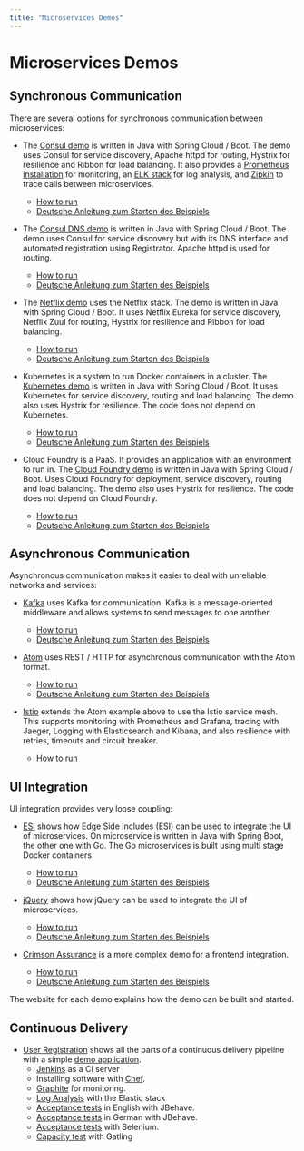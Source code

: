 ```yaml
---
title: "Microservices Demos"
---
```


# Microservices Demos

## Synchronous Communication

There are several options for synchronous communication between microservices:

* The [Consul demo](https://github.com/ewolff/microservice-consul) is
written in Java with Spring Cloud / Boot. The demo uses Consul for
service discovery, Apache httpd for routing, Hystrix for resilience
and Ribbon for load balancing. It also provides a
[Prometheus installation](https://github.com/ewolff/microservice-consul#prometheus)
for monitoring, an
[ELK stack](https://github.com/ewolff/microservice-consul#elastic-stack)
for log analysis, and
[Zipkin](https://github.com/ewolff/microservice-consul#zipkin) to
trace calls between microservices.
  - [How to run](https://github.com/ewolff/microservice-consul/blob/master/HOW-TO-RUN.md)
  - [Deutsche Anleitung zum Starten des Beispiels](https://github.com/ewolff/microservice-consul/blob/master/WIE-LAUFEN.md)

* The [Consul DNS demo](https://github.com/ewolff/microservice-consul-dns) is
written in Java with Spring Cloud / Boot. The demo uses Consul for
service discovery but with its DNS interface and automated
registration using Registrator. Apache httpd is used for routing.
  - [How to run](https://github.com/ewolff/microservice-consul-dns/blob/master/HOW-TO-RUN.md)
  - [Deutsche Anleitung zum Starten des Beispiels](https://github.com/ewolff/microservice-consul-dns/blob/master/WIE-LAUFEN.md)


* The [Netflix demo](https://github.com/ewolff/microservice) uses the
  Netflix stack. The demo is written
  in Java with Spring Cloud / Boot. It uses Netflix Eureka for service discovery,
  Netflix Zuul for routing, Hystrix for resilience and Ribbon for load
  balancing.
  - [How to run](https://github.com/ewolff/microservice/blob/master/HOW-TO-RUN.md)
  - [Deutsche Anleitung zum Starten des Beispiels](https://github.com/ewolff/microservice/blob/master/WIE-LAUFEN.md)

* Kubernetes is a system to run Docker containers in a cluster. The
  [Kubernetes demo](https://github.com/ewolff/microservice-kubernetes)
  is written in Java with Spring Cloud / Boot. It uses Kubernetes for
  service discovery, routing and load balancing.  The demo also uses
  Hystrix for resilience. The code does not depend on Kubernetes.
  - [How to run](https://github.com/ewolff/microservice-kubernetes/blob/master/HOW-TO-RUN.md)
  - [Deutsche Anleitung zum Starten des Beispiels](https://github.com/ewolff/microservice-kubernetes/blob/master/WIE-LAUFEN.md)

* Cloud Foundry is a PaaS. It provides an application with an
  environment to run in. The
  [Cloud Foundry demo](https://github.com/ewolff/microservice-cloudfoundry)
  is written in Java with Spring Cloud / Boot. Uses Cloud Foundry for
  deployment, service discovery, routing and load balancing.  The demo
  also uses Hystrix for resilience. The code does not depend on Cloud
  Foundry.
  - [How to run](https://github.com/ewolff/microservice-cloudfoundry/blob/master/HOW-TO-RUN.md)
  - [Deutsche Anleitung zum Starten des Beispiels](https://github.com/ewolff/microservice-cloudfoundry/blob/master/WIE-LAUFEN.md)

## Asynchronous Communication

Asynchronous communication makes it easier to deal with unreliable
networks and services:

* [Kafka](https://github.com/ewolff/microservice-kafka) uses Kafka for
communication. Kafka is a message-oriented middleware and allows
systems to send messages to one another.
  - [How to run](https://github.com/ewolff/microservice-kafka/blob/master/HOW-TO-RUN.md)
  - [Deutsche Anleitung zum Starten des Beispiels](https://github.com/ewolff/microservice-kafka/blob/master/WIE-LAUFEN.md)

* [Atom](https://github.com/ewolff/microservice-atom) uses REST / HTTP
  for asynchronous communication with the Atom format.
  - [How to run](https://github.com/ewolff/microservice-atom/blob/master/HOW-TO-RUN.md)
  - [Deutsche Anleitung zum Starten des Beispiels](https://github.com/ewolff/microservice-atom/blob/master/WIE-LAUFEN.md)

* [Istio](https://github.com/ewolff/microservice-istio) extends the
  Atom example above to use the Istio service mesh. This supports
  monitoring with Prometheus and Grafana, tracing with Jaeger, Logging
  with Elasticsearch and Kibana, and also resilience with retries,
  timeouts and circuit breaker.
  - [How to run](https://github.com/ewolff/microservice-atom/blob/master/HOW-TO-RUN.md)

## UI Integration

UI integration provides very loose coupling:

* [ESI](https://github.com/ewolff/SCS-ESI) shows how Edge Side
Includes (ESI) can be used to integrate the UI of microservices. On
microservice is written in Java with Spring Boot, the other one with
Go. The Go microservices is built using multi stage Docker containers.
  - [How to run](https://github.com/ewolff/SCS-ESI/blob/master/HOW-TO-RUN.md)
  - [Deutsche Anleitung zum Starten des Beispiels](https://github.com/ewolff/SCS-ESI/blob/master/WIE-LAUFEN.md)

* [jQuery](https://github.com/ewolff/SCS-jQuery) shows how jQuery can
  be used to integrate the UI of microservices.
  - [How to run](https://github.com/ewolff/SCS-jQuery/blob/master/HOW-TO-RUN.md)
  - [Deutsche Anleitung zum Starten des Beispiels](https://github.com/ewolff/SCS-jQuery/blob/master/WIE-LAUFEN.md)

* [Crimson Assurance](https://github.com/ewolff/crimson-assurance-demo)
  is a more complex demo for a frontend integration.
  - [How to run](https://github.com/ewolff/crimson-insurance-demo/blob/master/HOW-TO-RUN.md)
  - [Deutsche Anleitung zum Starten des Beispiels](https://github.com/ewolff/crimson-insurance-demo/blob/master/WIE-LAUFEN.md)


The website for each demo explains how the demo can be built and
started.

## Continuous Delivery

* [User Registration](https://github.com/ewolff/user-registration-V2/)
shows all the parts of a continuous delivery pipeline with a simple [demo application](https://github.com/ewolff/user-registration-V2/tree/master/user-registration-application).
  - [Jenkins](https://github.com/ewolff/user-registration-V2/tree/master/ci-setup) as a CI server
  - Installing software with [Chef](https://github.com/ewolff/user-registration-V2/tree/master/chef).
  - [Graphite](https://github.com/ewolff/user-registration-V2/tree/master/graphite) for monitoring.
  - [Log Analysis](https://github.com/ewolff/user-registration-V2/tree/master/log-analysis) with the Elastic stack
  - [Acceptance tests](https://github.com/ewolff/user-registration-V2/tree/master/user-registration-acceptancetest-jbehave-english) in English with JBehave.
  - [Acceptance tests](https://github.com/ewolff/user-registration-V2/tree/master/user-registration-acceptancetest-jbehave) in German with JBehave.
  - [Acceptance tests](https://github.com/ewolff/user-registration-V2/tree/master/user-registration-acceptancetest-selenium) with Selenium.
  - [Capacity test](https://github.com/ewolff/user-registration-V2/tree/master/user-registration-capacitytest-gatling) with Gatling
